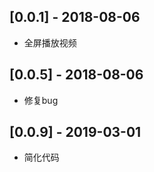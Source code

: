## [0.0.1] - 2018-08-06

* 全屏播放视频

## [0.0.5] - 2018-08-06

* 修复bug


## [0.0.9] - 2019-03-01

* 简化代码